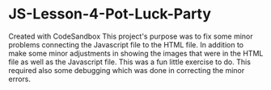 # JS-Lesson-4-Pot-Luck-Party
Created with CodeSandbox
This project's purpose was to fix some minor problems connecting the Javascript file to the HTML file. In addition to make some minor adjustments in showing the images that were in the HTML file as well as the Javascript file. This was a fun little exercise to do. This required also some debugging which was done in correcting the minor errors. 
